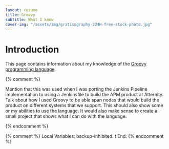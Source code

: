 ```yaml
---
layout: resume
title: Groovy
subtitle: What I know
cover-img: "/assets/img/gratisography-224H-free-stock-photo.jpg"
---
```


# Introduction

This page contains information about my knowledge of the [Groovy programming language](https://groovy-lang.org).

{% comment %}

Mention that this was used when I was porting the Jenkins Pipeline implementation to using a Jenkinsfile to build
the APM product at Atternity.   Talk about how I used Groovy to be able span nodes that would build the product
on different systems that we support.  This should also show some or my abilities to use the language.  It would
also make sense to create a small project that shows what I can do with the language.

{% endcomment %}


{% comment %}
Local Variables:
backup-inhibited: t
End:
{% endcomment %}
